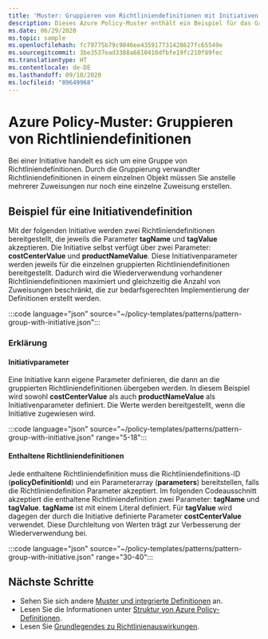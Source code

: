 ```yaml
---
title: 'Muster: Gruppieren von Richtliniendefinitionen mit Initiativen'
description: Dieses Azure Policy-Muster enthält ein Beispiel für das Gruppieren von Richtliniendefinitionen in einer Initiative.
ms.date: 06/29/2020
ms.topic: sample
ms.openlocfilehash: fc79775b79c9846ee435917731428627fc65549e
ms.sourcegitcommit: 3be3537ead3388a6810410dfbfe19fc210f89fec
ms.translationtype: HT
ms.contentlocale: de-DE
ms.lasthandoff: 09/10/2020
ms.locfileid: "89649968"
---
```

# <a name="azure-policy-pattern-group-policy-definitions"></a>Azure Policy-Muster: Gruppieren von Richtliniendefinitionen

Bei einer Initiative handelt es sich um eine Gruppe von Richtliniendefinitionen. Durch die Gruppierung verwandter Richtliniendefinitionen in einem einzelnen Objekt müssen Sie anstelle mehrerer Zuweisungen nur noch eine einzelne Zuweisung erstellen.

## <a name="sample-initiative-definition"></a>Beispiel für eine Initiativendefinition

Mit der folgenden Initiative werden zwei Richtliniendefinitionen bereitgestellt, die jeweils die Parameter **tagName** und **tagValue** akzeptieren. Die Initiative selbst verfügt über zwei Parameter: **costCenterValue** und **productNameValue**.
Diese Initiativenparameter werden jeweils für die einzelnen gruppierten Richtliniendefinitionen bereitgestellt. Dadurch wird die Wiederverwendung vorhandener Richtliniendefinitionen maximiert und gleichzeitig die Anzahl von Zuweisungen beschränkt, die zur bedarfsgerechten Implementierung der Definitionen erstellt werden.

:::code language="json" source="~/policy-templates/patterns/pattern-group-with-initiative.json":::

### <a name="explanation"></a>Erklärung

#### <a name="initiative-parameters"></a>Initiativparameter

Eine Initiative kann eigene Parameter definieren, die dann an die gruppierten Richtliniendefinitionen übergeben werden.
In diesem Beispiel wird sowohl **costCenterValue** als auch **productNameValue** als Initiativenparameter definiert. Die Werte werden bereitgestellt, wenn die Initiative zugewiesen wird.

:::code language="json" source="~/policy-templates/patterns/pattern-group-with-initiative.json" range="5-18":::

#### <a name="includes-policy-definitions"></a>Enthaltene Richtliniendefinitionen

Jede enthaltene Richtliniendefinition muss die Richtliniendefinitions-ID (**policyDefinitionId**) und ein Parameterarray (**parameters**) bereitstellen, falls die Richtliniendefinition Parameter akzeptiert. Im folgenden Codeausschnitt akzeptiert die enthaltene Richtliniendefinition zwei Parameter: **tagName** und **tagValue**. **tagName** ist mit einem Literal definiert. Für **tagValue** wird dagegen der durch die Initiative definierte Parameter **costCenterValue** verwendet. Diese Durchleitung von Werten trägt zur Verbesserung der Wiederverwendung bei.

:::code language="json" source="~/policy-templates/patterns/pattern-group-with-initiative.json" range="30-40":::

## <a name="next-steps"></a>Nächste Schritte

- Sehen Sie sich andere [Muster und integrierte Definitionen](./index.md) an.
- Lesen Sie die Informationen unter [Struktur von Azure Policy-Definitionen](../concepts/definition-structure.md).
- Lesen Sie [Grundlegendes zu Richtlinienauswirkungen](../concepts/effects.md).